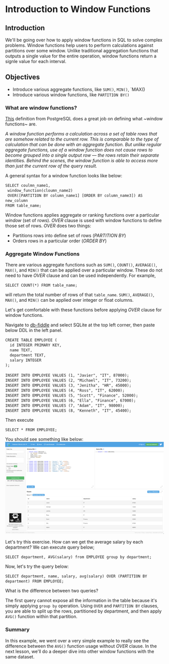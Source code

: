 # Introduction to Window Functions

## Introduction
We'll be going over how to apply window functions in SQL to solve complex problems. Window functions help users to perform calculations against partitions over some window. Unlike traditional aggregation functions that outputs a single value for the entire operation, window functions return a signle value for each interval.

## Objectives
- Introduce various aggregate functions, like `SUM()`, `MIN()`, `MAX()
- Introduce various window functions, like `PARTITION BY()`

### What are window functions?

[This]([https://www.postgresql.org/docs/9.1/tutorial-window.html]) definition from PostgreSQL does a great job on defining what ~window functions~ are. 

_A window function performs a calculation across a set of table rows that are somehow related to the current row. This is comparable to the type of calculation that can be done with an aggregate function. But unlike regular aggregate functions, use of a window function does not cause rows to become grouped into a single output row — the rows retain their separate identities. Behind the scenes, the window function is able to access more than just the current row of the query result._

A general syntax for a window function looks like below:
```
SELECT coulmn_name1, 
 window_function(cloumn_name2)
 OVER([PARTITION BY column_name1] [ORDER BY column_name3]) AS new_column
FROM table_name;
```

Window functions applies aggregate or ranking functions over a particular _window_ (set of rows). _OVER_ clause is used with window functions to define those set of rows. _OVER_ does two things:
- Partitions rows into define set of rows (_PARTITION BY_)
- Orders rows in a particular order (_ORDER BY_)


### Aggregate Window Functions
There are various aggregate functions such as `SUM()`, `COUNT()`, `AVERAGE()`, `MAX()`, and `MIN()` that can be applied over a particular window. These do not need to have _OVER_ clause and can be used independently. For example,
```
SELECT COUNT(*) FROM table_name;
```
will return the total number of rows of that `table_name`. `SUM()`, `AVERAGE()`, `MAX()`, and `MIN()` can be applied over integer or float columns. 

Let's get comfortable with these functions before applying _OVER_ clause for window functions.

Navigate to [db-fiddle]([https://www.db-fiddle.com/]) and select SQLite at the top left corner, then paste below DDL in the left panel.

```
CREATE TABLE EMPLOYEE (
  id INTEGER PRIMARY KEY,
  name TEXT,
  department TEXT,
  salary INTEGER
);

INSERT INTO EMPLOYEE VALUES (1, "Javier", "IT", 87000);
INSERT INTO EMPLOYEE VALUES (2, "Michael", "IT", 73200);
INSERT INTO EMPLOYEE VALUES (3, "Jenitha", "HR", 45000);
INSERT INTO EMPLOYEE VALUES (4, "Ross", "IT", 62000);
INSERT INTO EMPLOYEE VALUES (5, "Scott", "Finance", 52000);
INSERT INTO EMPLOYEE VALUES (6, "Ella", "Finance", 67000);
INSERT INTO EMPLOYEE VALUES (7, "Adam", "IT", 98000);
INSERT INTO EMPLOYEE VALUES (8, "Kenneth", "IT", 45400);
```
Then execute 
```
SELECT * FROM EMPLOYEE;
```
You should see something like below:
![db-results](images/db_results.png)

Let's try this exercise. How can we get the average salary by each department? We can execute query below;
```
SELECT department, AVG(salary) from EMPLOYEE group by department;
```

Now, let's try the query below:
```
SELECT department, name, salary, avg(salary) OVER (PARTITION BY department) FROM EMPLOYEE;
```
What is the difference between two queries? 

The first query cannot expose all the information in the table because it's simply applying `group by` operation. Using `OVER` and `PARTITION BY` clauses, you are able to split up the rows, partitioned by department, and then apply `AVG()` function within that partition.

### Summary

In this example, we went over a very simple example to really see the difference between the `AVG()` function usage without _OVER_ clause. In the next lesson, we'll do a deeper dive into other window functions with the same dataset. 
